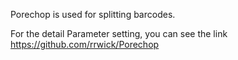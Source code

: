 Porechop is used for splitting barcodes.

For the detail Parameter setting, you can see the link <https://github.com/rrwick/Porechop>
